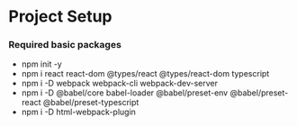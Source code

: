 # Project Setup

### Required basic packages

- npm init -y
- npm i react react-dom @types/react @types/react-dom typescript
- npm i -D webpack webpack-cli webpack-dev-server
- npm i -D @babel/core babel-loader @babel/preset-env @babel/preset-react @babel/preset-typescript
- npm i -D html-webpack-plugin
